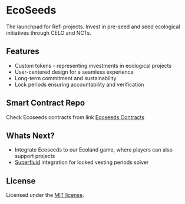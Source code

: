 # EcoSeeds

The launchpad for Refi projects.
Invest in pre-seed and seed ecological initiatives through CELO and NCTs.

## Features

- Custom tokens - representing investments in ecological projects
- User-centered design for a seamless experience
- Long-term commitment and sustainability
- Lock periods ensuring accountability and verification

## Smart Contract Repo

Check Ecoseeds contracts from link [Ecoseeds Contracts](https://github.com/joaovwfreire/ecoseeds)

## Whats Next?

- Integrate Ecoseeds to our Ecoland game, where players can also support projects
- [Superfluid](https://www.superfluid.finance/) integration for locked vesting periods solver

## License

Licensed under the [MIT license](https://github.com/shadcn/ui/blob/main/LICENSE.md).
